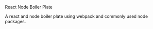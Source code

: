 React Node Boiler Plate

A react and node boiler plate using webpack and commonly used node packages.
